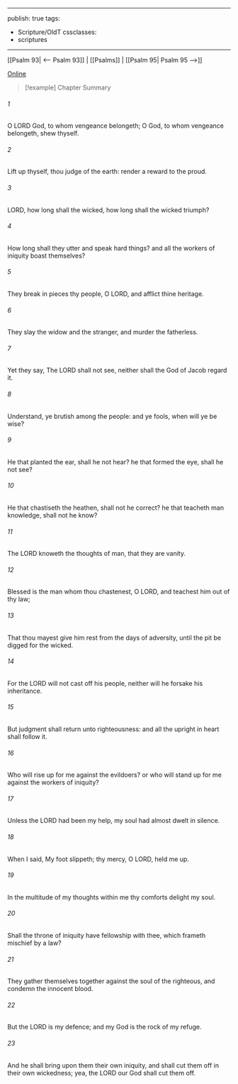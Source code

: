 

---
publish: true
tags:
  - Scripture/OldT
cssclasses:
  - scriptures
---
[[Psalm 93| <-- Psalm 93]] | [[Psalms]] | [[Psalm 95| Psalm 95 -->]]

[Online](https://churchofjesuschrist.org/study/scriptures/ot/ps/94?lang=eng)

>[!example] Chapter Summary
>
###### 1
O LORD God, to whom vengeance belongeth; O God, to whom vengeance belongeth, shew thyself.
###### 2
Lift up thyself, thou judge of the earth: render a reward to the proud.
###### 3
LORD, how long shall the wicked, how long shall the wicked triumph?
###### 4
How long shall they utter and speak hard things?  and all the workers of iniquity boast themselves?
###### 5
They break in pieces thy people, O LORD, and afflict thine heritage.
###### 6
They slay the widow and the stranger, and murder the fatherless.
###### 7
Yet they say, The LORD shall not see, neither shall the God of Jacob regard it.
###### 8
Understand, ye brutish among the people: and ye fools, when will ye be wise?
###### 9
He that planted the ear, shall he not hear?  he that formed the eye, shall he not see?
###### 10
He that chastiseth the heathen, shall not he correct?  he that teacheth man knowledge, shall not he know?
###### 11
The LORD knoweth the thoughts of man, that they are vanity.
###### 12
Blessed is the man whom thou chastenest, O LORD, and teachest him out of thy law;
###### 13
That thou mayest give him rest from the days of adversity, until the pit be digged for the wicked.
###### 14
For the LORD will not cast off his people, neither will he forsake his inheritance.
###### 15
But judgment shall return unto righteousness: and all the upright in heart shall follow it.
###### 16
Who will rise up for me against the evildoers?  or who will stand up for me against the workers of iniquity?
###### 17
Unless the LORD had been my help, my soul had almost dwelt in silence.
###### 18
When I said, My foot slippeth; thy mercy, O LORD, held me up.
###### 19
In the multitude of my thoughts within me thy comforts delight my soul.
###### 20
Shall the throne of iniquity have fellowship with thee, which frameth mischief by a law?
###### 21
They gather themselves together against the soul of the righteous, and condemn the innocent blood.
###### 22
But the LORD is my defence; and my God is the rock of my refuge.
###### 23
And he shall bring upon them their own iniquity, and shall cut them off in their own wickedness; yea, the LORD our God shall cut them off.



